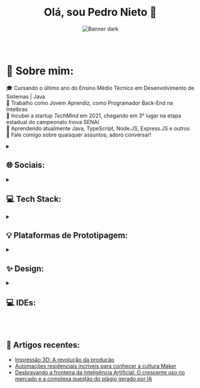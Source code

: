 <div align="center">
  <h1>Olá, sou Pedro Nieto 👋</h1>
  
  ![Banner dark](https://readme-typing-svg.demolab.com/?lines=Back-End%20Dev;Front-End%20Dev;Mobile%20Dev%20|%20Java;Técnico%20em%20DS;Entusiasta%20por%20estudos%20e%20tecnologia&font=Noto%20Sans&center=true&width=600&height=45&color=DDDDDD&vCenter=true&pause=1000&size=28#gh-dark-mode-only) 
</div>
<br>
<br>

# 🌌 Sobre mim:
🎓 Cursando o último ano do Ensino Médio Técnico em Desenvolvimento de Sistemas | Java<br>
💼 Trabalho como Jovem Aprendiz, como Programador Back-End na Intelbras<br>
🥉 Incubei a startup _TechMind_ em 2021, chegando em 3° lugar na etapa estadual do campeonato Inova SENAI<br>
🧠 Aprendendo atualmente Java, TypeScript, Node.JS, Express.JS e outros<br>
💬 Fale comigo sobre quaisquer assuntos; adoro conversar!<br>

<details>
  <summary><h2>🌐 Sociais:</h2></summary>
  
  [![LinkedIn](https://img.shields.io/badge/LinkedIn-0D1117?style=for-the-badge&logo=linkedin&logoColor=0077B5)](https://www.linkedin.com/in/pedroo-nietoo/)
  [![Instagram](https://img.shields.io/badge/Instagram-0D1117?style=for-the-badge&logo=instagram&logoColor=E4405F)](https://www.instagram.com/pedroo_nietoo/)
  [![Gmail](https://img.shields.io/badge/Gmail-0D1117?style=for-the-badge&logo=gmail&logoColor=D14836)](mailto:pedronieto.2005@gmail.com)
  [![YouTube](https://img.shields.io/badge/YouTube-0D1117?style=for-the-badge&logo=youtube&logoColor=FF0000)](https://www.youtube.com/@Pedroo-Nietoo)
</details>

<details>
  <summary><h2>💻 Tech Stack:</h2></summary>
  
  ![Java](https://img.shields.io/badge/Java-0D1117?style=for-the-badge&logo=openjdk&logoColor=ED8B00)
  ![Android](https://img.shields.io/badge/android-0D1117.svg?style=for-the-badge&logo=android&logoColor=3DDC84)
  ![HTML5](https://img.shields.io/badge/html5-0D1117.svg?style=for-the-badge&logo=html5&logoColor=E34F26)
  ![CSS3](https://img.shields.io/badge/css3-0D1117.svg?style=for-the-badge&logo=css3&logoColor=1572B6)
  ![SASS/SCSS](https://img.shields.io/badge/SCSS-0D1117.svg?style=for-the-badge&logo=SASS&logoColor=hotpink)

  ![JavaScript](https://img.shields.io/badge/javascript-0D1117.svg?style=for-the-badge&logo=javascript&logoColor=%23F7DF1E)
  ![TypeScript](https://img.shields.io/badge/typescript-0D1117.svg?style=for-the-badge&logo=typescript&logoColor=2D79C7)
  ![Git](https://img.shields.io/badge/GIT-0D1117?style=for-the-badge&logo=git&logoColor=E44C30)
  ![Bash](https://img.shields.io/badge/Bash-0D1117?style=for-the-badge&logo=GNU%20Bash&logoColor=white)
  ![Markdown](https://img.shields.io/badge/markdown-0D1117.svg?style=for-the-badge&logo=markdown&logoColor=white)
  ![PostgreSQL](https://img.shields.io/badge/PostgreSQL-0D1117?style=for-the-badge&logo=postgresql&logoColor=316192)
</details>

<details>
  <summary><h2>💡 Plataformas de Prototipagem:</h2></summary>
  
  ![Arduino](https://img.shields.io/badge/-Arduino-0D1117?style=for-the-badge&logo=Arduino&logoColor=00979D)
  ![Raspberry Pi](https://img.shields.io/badge/-Raspberry%20Pi-0D1117?style=for-the-badge&logo=Raspberry-Pi&logoColor=C51A4A)
  ![MicroBit](https://img.shields.io/badge/micro:bit-0D1117?style=for-the-badge&logo=micro:bit&logoColor=07DA63)
</details>

<details>
  <summary><h2>✨ Design:</h2></summary>
  
  ![Canva](https://img.shields.io/badge/Canva-0D1117.svg?style=for-the-badge&logo=Canva&logoColor=%2300C4CC)
  ![Figma](https://img.shields.io/badge/figma-0D1117.svg?style=for-the-badge&logo=figma&logoColor=%23F24E1E)
  ![Blender](https://img.shields.io/badge/blender-0D1117.svg?style=for-the-badge&logo=blender&logoColor=%23F5792A)
</details>

<details>
  <summary><h2>💻 IDEs:</h2></summary>
  
  ![Android Studio](https://img.shields.io/badge/Android_Studio-0D1117?style=for-the-badge&logo=android-studio&logoColor=3DDC84)
  ![Arduino IDE](https://img.shields.io/badge/Arduino_IDE-0D1117?style=for-the-badge&logo=arduino&logoColor=00979D)
  ![VSCode](https://img.shields.io/badge/VSCode-0D1117?style=for-the-badge&logo=visual%20studio%20code&logoColor=0078D4)
  ![Google Colab](https://img.shields.io/badge/Colab-0D1117?style=for-the-badge&logo=googlecolab&logoColor=F9AB00)
</details>
<br>
<br>

## 📰 Artigos recentes:
- [Impressão 3D: A revolução da produção](https://www.linkedin.com/pulse/impress%C3%A3o-3d-revolu%C3%A7%C3%A3o-da-produ%C3%A7%C3%A3o-pedro-henrique-nieto-da-silva/)
- [Automações residenciais incríveis para conhecer a cultura Maker](https://www.linkedin.com/pulse/automa%25C3%25A7%25C3%25B5es-residenciais-incr%25C3%25ADveis-para-conhecer-maker-pedro/?trackingId=BY5wCl%2FMQaeSuQrTzpJffw%3D%3D)
- [Desbravando a fronteira da Inteligência Artificial: O crescente uso no mercado e a complexa questão do plágio gerado por IA](https://www.linkedin.com/pulse/desbravando-fronteira-da-intelig%25C3%25AAncia-artificial-o-e-pedro/?trackingId=58x1wbTbQ1WA5mDSvy4vXA%3D%3D)

